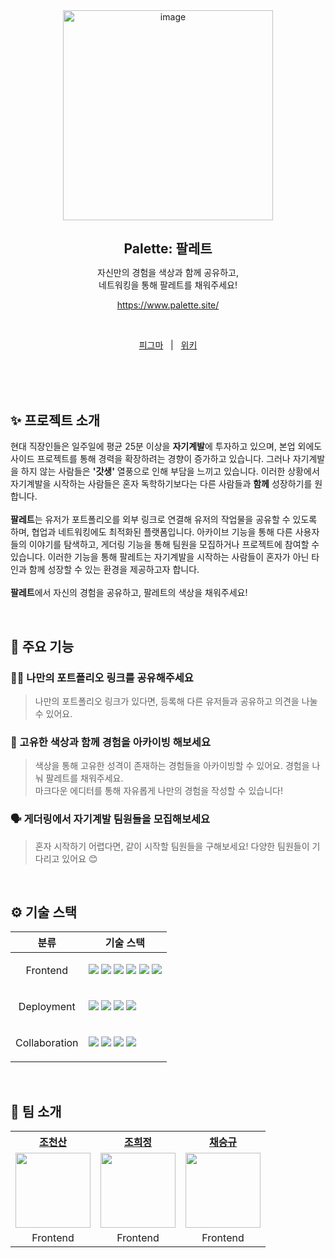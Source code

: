 <div align=center>
  <img width="336" alt="image" src="https://github.com/user-attachments/assets/7c7f55c9-f4e5-4a9e-ad98-ee54e46303a9">
</div>

<h1 align=center style="text-align: center; font-size: 1.5em">Palette: 팔레트</h3>

<div align=center>

<p>자신만의 경험을 색상과 함께 공유하고,<br>네트워킹을 통해 팔레트를 채워주세요!</p>

https://www.palette.site/

<br>

<p align=center>
  <a href="https://www.figma.com/design/9Xf8cDM0jPx0oGNloEkfKa/Palettee?node-id=0-1&node-type=canvas&t=Sk30i83BB7LXRt0w-0">피그마</a>
  &nbsp; | &nbsp; 
  <a href="https://github.com/prgrms-web-devcourse-final-project/WEB1_1_ZeroOne_FE/wiki">위키</a>
</p>
</div>
<br>

<br>

<!-- TOC end -->

<br>

<!-- TOC --><a name="-"></a>

## ✨ 프로젝트 소개

현대 직장인들은 일주일에 평균 25분 이상을 **자기계발**에 투자하고 있으며, 본업 외에도 사이드 프로젝트를 통해 경력을 확장하려는 경향이 증가하고 있습니다. 그러나 자기계발을 하지 않는 사람들은 **'갓생'** 열풍으로 인해 부담을 느끼고 있습니다. 이러한 상황에서 자기계발을 시작하는 사람들은 혼자 독학하기보다는 다른 사람들과 **함께** 성장하기를 원합니다.<br><br>
**팔레트**는 유저가 포트폴리오를 외부 링크로 연결해 유저의 작업물을 공유할 수 있도록 하며, 협업과 네트워킹에도 최적화된 플랫폼입니다. 아카이브 기능을 통해 다른 사용자들의 이야기를 탐색하고, 게더링 기능을 통해 팀원을 모집하거나 프로젝트에 참여할 수 있습니다. 이러한 기능을 통해 팔레트는 자기계발을 시작하는 사람들이 혼자가 아닌 타인과 함께 성장할 수 있는 환경을 제공하고자 합니다. <br><br>
**팔레트**에서 자신의 경험을 공유하고, 팔레트의 색상을 채워주세요!

<br>
 
<!-- TOC --><a name="--1"></a>
## 🚀 주요 기능

<!-- TOC --><a name="--2"></a>

### 🙋‍♀️ 나만의 포트폴리오 링크를 공유해주세요

> 나만의 포트폴리오 링크가 있다면, 등록해 다른 유저들과 공유하고 의견을 나눌 수 있어요.

<!-- TOC --><a name="--3"></a>

### 🎨 고유한 색상과 함께 경험을 아카이빙 해보세요

> 색상을 통해 고유한 성격이 존재하는 경험들을 아카이빙할 수 있어요. 경험을 나눠 팔레트를 채워주세요.<br>
> 마크다운 에디터를 통해 자유롭게 나만의 경험을 작성할 수 있습니다!

<!-- TOC --><a name="--4"></a>

### 🗣️ 게더링에서 자기계발 팀원들을 모집해보세요

> 혼자 시작하기 어렵다면, 같이 시작할 팀원들을 구해보세요! 다양한 팀원들이 기다리고 있어요 😊

<br>

<!-- TOC --><a name="--8"></a>

## ⚙️ 기술 스택

<table align=center>
    <thead>
        <tr>
            <th>분류</th>
            <th>기술 스택</th>
        </tr>
    </thead>
    <tbody>
        <tr>
            <td>
                  <p align=center>Frontend</p>
            </td>
            <td>
                <img src="https://img.shields.io/badge/Vite-646CFF?logo=Vite&logoColor=ffffff">
                <img src="https://img.shields.io/badge/React-61DAFB?logo=React&logoColor=ffffff">
                <img src="https://img.shields.io/badge/TypeScript-3178C6?logo=typescript&logoColor=ffffff">
                <img src="https://img.shields.io/badge/Sass-D36AC2?logo=sass&logoColor=ffffff">
                <img src="https://img.shields.io/badge/Zustand-443E38?logo=react&logoColor=ffffff">
                <img src="https://img.shields.io/badge/React%20Query-FF4154?logo=reactquery&logoColor=ffffff">
            </td>
        </tr>
        <tr>
            <td>
                <p align=center>Deployment</p>
            </td>
            <td>
                <img src="https://img.shields.io/badge/S3-569A31?logo=amazons3&logoColor=ffffff">
                <img src="https://img.shields.io/badge/CloudFront-232F3E?logo=amazonaws&logoColor=ffffff">
                <img src="https://img.shields.io/badge/Route%2053-4A154B?logo=amazonaws&logoColor=ffffff">
                <img src="https://img.shields.io/badge/Netlify-00C7B7?logo=netlify&logoColor=ffffff">
            </td>
        </tr>
        <tr>
            <td>
                <p align=center>Collaboration</p>
            </td>
            <td>
                <img src="https://img.shields.io/badge/Notion-000000?logo=Notion">
                <img src="https://img.shields.io/badge/Figma-F24E1E?logo=Figma&logoColor=ffffff">
                <img src="https://img.shields.io/badge/Slack-4A154B?logo=Slack&logoColor=ffffff">
                <img src="https://img.shields.io/badge/Discord-4358D8?logo=Discord&logoColor=ffffff">
            </td>
        </tr>
    </tbody>
</table>

<br>

<!-- TOC --><a name="--9"></a>

## 🎨 팀 소개

<table align="center">
  <tr align="center">
    <th><a href="https://github.com/joarthvr">조천산</a></th>
    <th><a href="https://github.com/he2e2">조희정</a></th>
    <th><a href="https://github.com/csk6314">채승규</a></th>
  </tr>
  <tr>
    <td><img src="https://github.com/joarthvr.png" width="120" height="120"></td>
    <td><img src="https://github.com/he2e2.png" width="120" height="120"></td>
    <td><img src="https://github.com/csk6314.png" width="120" height="120"></td>
  </tr>
  <tr align="center">
    <td>Frontend</td>
    <td>Frontend</td>
    <td>Frontend</td>
  </tr>
</table>
